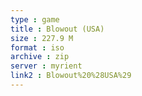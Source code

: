 ```yaml
---
type : game
title : Blowout (USA)
size : 227.9 M
format : iso
archive : zip
server : myrient
link2 : Blowout%20%28USA%29
---
```

